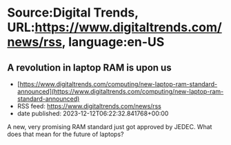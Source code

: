 # Source:Digital Trends, URL:https://www.digitaltrends.com/news/rss, language:en-US

## A revolution in laptop RAM is upon us
 - [https://www.digitaltrends.com/computing/new-laptop-ram-standard-announced](https://www.digitaltrends.com/computing/new-laptop-ram-standard-announced)
 - RSS feed: https://www.digitaltrends.com/news/rss
 - date published: 2023-12-12T06:22:32.841768+00:00

A new, very promising RAM standard just got approved by JEDEC. What does that mean for the future of laptops?

